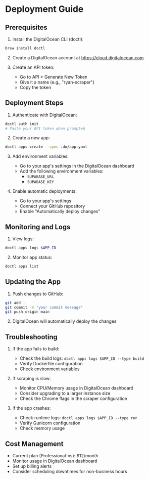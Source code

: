 # Deployment Guide

## Prerequisites
1. Install the DigitalOcean CLI (doctl):
```bash
brew install doctl
```

2. Create a DigitalOcean account at https://cloud.digitalocean.com

3. Create an API token:
   - Go to API > Generate New Token
   - Give it a name (e.g., "ryan-scraper")
   - Copy the token

## Deployment Steps

1. Authenticate with DigitalOcean:
```bash
doctl auth init
# Paste your API token when prompted
```

2. Create a new app:
```bash
doctl apps create --spec .do/app.yaml
```

3. Add environment variables:
   - Go to your app's settings in the DigitalOcean dashboard
   - Add the following environment variables:
     - `SUPABASE_URL`
     - `SUPABASE_KEY`

4. Enable automatic deployments:
   - Go to your app's settings
   - Connect your GitHub repository
   - Enable "Automatically deploy changes"

## Monitoring and Logs

1. View logs:
```bash
doctl apps logs $APP_ID
```

2. Monitor app status:
```bash
doctl apps list
```

## Updating the App

1. Push changes to GitHub:
```bash
git add .
git commit -m "your commit message"
git push origin main
```

2. DigitalOcean will automatically deploy the changes

## Troubleshooting

1. If the app fails to build:
   - Check the build logs: `doctl apps logs $APP_ID --type build`
   - Verify Dockerfile configuration
   - Check environment variables

2. If scraping is slow:
   - Monitor CPU/Memory usage in DigitalOcean dashboard
   - Consider upgrading to a larger instance size
   - Check the Chrome flags in the scraper configuration

3. If the app crashes:
   - Check runtime logs: `doctl apps logs $APP_ID --type run`
   - Verify Gunicorn configuration
   - Check memory usage

## Cost Management

- Current plan (Professional-xs): $12/month
- Monitor usage in DigitalOcean dashboard
- Set up billing alerts
- Consider scheduling downtimes for non-business hours
